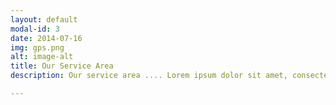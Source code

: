 ```yaml
---
layout: default
modal-id: 3
date: 2014-07-16
img: gps.png
alt: image-alt
title: Our Service Area
description: Our service area .... Lorem ipsum dolor sit amet, consectetur adipiscing elit, sed do eiusmod tempor incididunt ut labore et dolore magna aliqua

---
```

